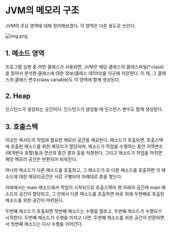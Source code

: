 # JVM의 메모리 구조

JVM의 주요 영역에 대해 정리해보겠다. 각 영역은 다른 용도로 쓰인다.

![img.png](https://github.com/jewoodev/blog_img/blob/main/java/JVM%EC%9D%98_%EB%A9%94%EB%AA%A8%EB%A6%AC_%EA%B5%AC%EC%A1%B0/jvm_%EB%A9%94%EB%AA%A8%EB%A6%AC_%EA%B5%AC%EC%A1%B0.png?raw=true)

## 1. 메소드 영역

프로그램 실행 중 어떤 클래스가 사용되면, JVM은 해당 클래스의 클래스파일(*.class)을 읽어서 분석한 클래스에 대한 정보(클래스 데이터)를 이곳에 저장한다. 이 때, 그 클래스의 클래스 변수(class variable)도 이 영역에 함께 생성된다.

## 2. Heap

인스턴스가 생성되는 공간이다. 인스턴스가 생성될 때 인스턴스 변수도 함께 생성된다.

## 3. 호출스택

이곳은 메서드의 작업에 필요한 메모리 공간을 제공한다. 메소드가 호출되면, 호출스택에 호출된 메소드를 위한 메모리가 할당되며, 메소드가 작업을 수행하는 동안 지역변수(매개변수 포함)들과 연산의 중간 결과 등을 저장한다. 그리고 메소드가 작업을 마치면 해당 메모리 공간은 반환되어 비워진다.

하나의 메소드가 다른 메소드를 호출하고, 그 메소드가 또 다른 메소드를 호출하면 각 메소드에 대한 메모리공간은 서로 구별되어 차례대로 층을 쌓는다.

자바에서는 main 메소드에서 작업이 시작되므로 호출스택의 맨 아래의 공간에 main 메소드의 공간이 할당되고, 그 안에서 다른 메소드를 호출하면 바로 위에 두번째로 호출된 메소드를 위한 공간이 마련된다.

두번째 메소드가 호출되면 첫번째 메소드는 수행을 멈추고, 두번째 메소드가 수행되기 시작한다. 두번째 메소드가 수행을 마치고 나면, 두번째 메소드를 위한 공간이 반환되면서 첫번째 메소드는 다시 수행을 이어간다.